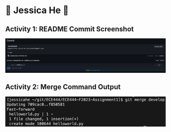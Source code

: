 # 💫 Jessica He 💫

## Activity 1: README Commit Screenshot
![README Commit Screenshot](images/readmeCommitScreenshot.png)

## Activity 2: Merge Command Output
![Merge Command Output](images/mergeCommandOutput.png)
